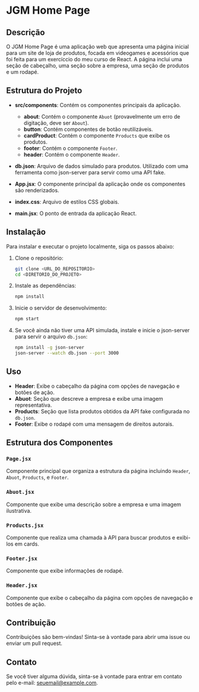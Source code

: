 # JGM Home Page

## Descrição

O JGM Home Page é uma aplicação web que apresenta uma página inicial para um site de loja de produtos, focada em videogames e acessórios que foi feita para um exercíccio do meu curso de React. A página inclui uma seção de cabeçalho, uma seção sobre a empresa, uma seção de produtos e um rodapé.

## Estrutura do Projeto

- **src/components**: Contém os componentes principais da aplicação.
  - **about**: Contém o componente `Abuot` (provavelmente um erro de digitação, deve ser `About`).
  - **button**: Contém componentes de botão reutilizáveis.
  - **cardProduct**: Contém o componente `Products` que exibe os produtos.
  - **footer**: Contém o componente `Footer`.
  - **header**: Contém o componente `Header`.

- **db.json**: Arquivo de dados simulado para produtos. Utilizado com uma ferramenta como json-server para servir como uma API fake.

- **App.jsx**: O componente principal da aplicação onde os componentes são renderizados.

- **index.css**: Arquivo de estilos CSS globais.

- **main.jsx**: O ponto de entrada da aplicação React.

## Instalação

Para instalar e executar o projeto localmente, siga os passos abaixo:

1. Clone o repositório:
    ```bash
    git clone <URL_DO_REPOSITORIO>
    cd <DIRETORIO_DO_PROJETO>
    ```

2. Instale as dependências:
    ```bash
    npm install
    ```

3. Inicie o servidor de desenvolvimento:
    ```bash
    npm start
    ```

4. Se você ainda não tiver uma API simulada, instale e inicie o json-server para servir o arquivo `db.json`:
    ```bash
    npm install -g json-server
    json-server --watch db.json --port 3000
    ```

## Uso

- **Header**: Exibe o cabeçalho da página com opções de navegação e botões de ação.
- **Abuot**: Seção que descreve a empresa e exibe uma imagem representativa.
- **Products**: Seção que lista produtos obtidos da API fake configurada no `db.json`.
- **Footer**: Exibe o rodapé com uma mensagem de direitos autorais.

## Estrutura dos Componentes

### `Page.jsx`

Componente principal que organiza a estrutura da página incluindo `Header`, `Abuot`, `Products`, e `Footer`.

### `Abuot.jsx`

Componente que exibe uma descrição sobre a empresa e uma imagem ilustrativa.

### `Products.jsx`

Componente que realiza uma chamada à API para buscar produtos e exibi-los em cards.

### `Footer.jsx`

Componente que exibe informações de rodapé.

### `Header.jsx`

Componente que exibe o cabeçalho da página com opções de navegação e botões de ação.

## Contribuição

Contribuições são bem-vindas! Sinta-se à vontade para abrir uma issue ou enviar um pull request.


## Contato

Se você tiver alguma dúvida, sinta-se à vontade para entrar em contato pelo e-mail: [seuemail@example.com](mailto:seuemail@example.com).
